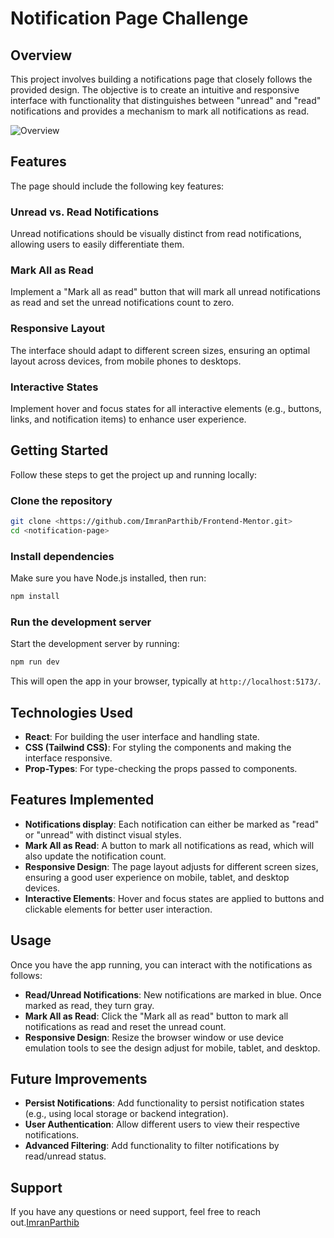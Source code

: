 # Notification Page Challenge

## Overview

This project involves building a notifications page that closely follows the provided design. The objective is to create an intuitive and responsive interface with functionality that distinguishes between "unread" and "read" notifications and provides a mechanism to mark all notifications as read.

![Overview](/public/overview.png)

## Features

The page should include the following key features:

### Unread vs. Read Notifications

Unread notifications should be visually distinct from read notifications, allowing users to easily differentiate them.

### Mark All as Read

Implement a "Mark all as read" button that will mark all unread notifications as read and set the unread notifications count to zero.

### Responsive Layout

The interface should adapt to different screen sizes, ensuring an optimal layout across devices, from mobile phones to desktops.

### Interactive States

Implement hover and focus states for all interactive elements (e.g., buttons, links, and notification items) to enhance user experience.

## Getting Started

Follow these steps to get the project up and running locally:

### Clone the repository

```bash
git clone <https://github.com/ImranParthib/Frontend-Mentor.git>
cd <notification-page>
```

### Install dependencies

Make sure you have Node.js installed, then run:

```bash
npm install
```

### Run the development server

Start the development server by running:

```bash
npm run dev
```

This will open the app in your browser, typically at `http://localhost:5173/`.

## Technologies Used

- **React**: For building the user interface and handling state.
- **CSS (Tailwind CSS)**: For styling the components and making the interface responsive.
- **Prop-Types**: For type-checking the props passed to components.

## Features Implemented

- **Notifications display**: Each notification can either be marked as "read" or "unread" with distinct visual styles.
- **Mark All as Read**: A button to mark all notifications as read, which will also update the notification count.
- **Responsive Design**: The page layout adjusts for different screen sizes, ensuring a good user experience on mobile, tablet, and desktop devices.
- **Interactive Elements**: Hover and focus states are applied to buttons and clickable elements for better user interaction.

## Usage

Once you have the app running, you can interact with the notifications as follows:

- **Read/Unread Notifications**: New notifications are marked in blue. Once marked as read, they turn gray.
- **Mark All as Read**: Click the "Mark all as read" button to mark all notifications as read and reset the unread count.
- **Responsive Design**: Resize the browser window or use device emulation tools to see the design adjust for mobile, tablet, and desktop.

## Future Improvements

- **Persist Notifications**: Add functionality to persist notification states (e.g., using local storage or backend integration).
- **User Authentication**: Allow different users to view their respective notifications.
- **Advanced Filtering**: Add functionality to filter notifications by read/unread status.

## Support

If you have any questions or need support, feel free to reach out.[ImranParthib](https://www.linkedin.com/in/imranparthib/)
